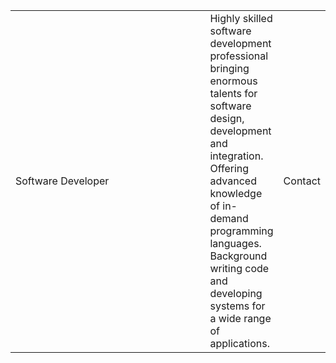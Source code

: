 <table>
<tr>
<td width="100%">Software Developer</td>
<td width="70%">
Highly skilled software development professional bringing enormous
talents for software design, development and integration. Offering
advanced knowledge of in-demand programming languages. Background
writing code and developing systems for a wide range of applications.
</td>
<td width="30%">
Contact
</td>
</tr>
</table>
